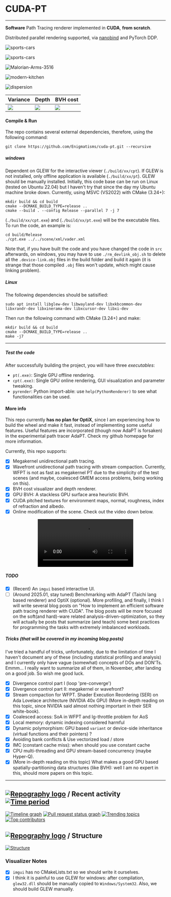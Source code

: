 # CUDA-PT
---

**Software** Path Tracing renderer implemented in **CUDA**, **from scratch**.

Distributed parallel rendering supported, via [nanobind](https://github.com/wjakob/nanobind) and PyTorch DDP.

![sports-cars](./assets/vision-gt-terzo.jpg)


![sports-cars](./assets/cars.jpg)

![Malorian-Arms-3516](./assets/Malorian-Arms-3516.jpg)

![modern-kitchen](./assets/modern-kitchen.jpg)

![dispersion](./assets/dispersion.jpg)

| Variance                           | Depth                   | BVH cost                   |
| ---------------------------------- | ----------------------- | -------------------------- |
| ![](./assets/kitchen-variance.jpg) | ![](./assets/depth.jpg) | ![](./assets/bvh-cost.jpg) |

#### Compile & Run

The repo contains several external dependencies, therefore, using the following command:
```
git clone https://github.com/Enigmatisms/cuda-pt.git --recursive
```

##### windows

Dependent on GLEW for the interactive viewer (`./build/xx/cpt`). If GLEW is not installed, only offline application is available (`./build/xx/pt`). GLEW should be manually installed. Initially, this code base can be run on Linux (tested on Ubuntu 22.04) but I haven't try that since the day my Ubuntu machine broke down. Currently, using MSVC (VS2022) with CMake (3.24+):

```shell
mkdir build && cd build
cmake --DCMAKE_BUILD_TYPE=release ..
cmake --build . --config Release --parallel 7 -j 7
```

(`./build/xx/cpt.exe`) and (`./build/xx/pt.exe`) will be the executable files. To run the code, an example is:

```
cd build/Release
./cpt.exe ../../scene/xml/vader.xml
```

Note that, if you have built the code and you have changed the code in `src` afterwards, on windows, you may have to use `./rm_devlink_obj.sh` to delete all the `.device-link.obj` files in the build folder and build it again (it is strange that those compiled `.obj` files won't update, which might cause linking problem).

##### Linux

The following dependencies should be satisified:

```shell
sudo apt install libglew-dev libwayland-dev libxkbcommon-dev libxrandr-dev libxinerama-dev libxcursor-dev libxi-dev
```

Then run the following command with CMake (3.24+) and make:

```shell
mkdir build && cd build
cmake --DCMAKE_BUILD_TYPE=release ..
make -j7
```

---

##### Test the code

After successfully building the project, you will have three *executables*:

- `pt(.exe)`: Single GPU offline rendering.
- `cpt(.exe)`: Single GPU online rendering, GUI visualization and parameter tweaking.
- `pyrender`: Python import-able: use `help(PythonRenderer)` to see what functionalities can be used.

#### More info

This repo currently **has no plan for OptiX**, since I am experiencing how to build the wheel and make it fast, instead of implementing some useful features. Useful features are incorporated (though now AdaPT is forsaken) in the experimental path tracer AdaPT. Check my github homepage for more information.

Currently, this repo supports:

- [x] Megakernel unidirectional path tracing.
- [x] Wavefront unidirectional path tracing with stream compaction. Currently, WFPT is not as fast as megakernel PT due to the simplicity of the test scenes (and maybe, coalesced GMEM access problems, being working on this).
- [x] BVH cost visualizer and depth renderer.
- [x] GPU BVH: A stackless GPU surface area heuristic BVH. 
- [x] CUDA pitched textures for environment maps, normal, roughness, index of refraction and albedo.
- [x] Online modification of the scene. Check out the video down below.

<div align="center">
  <video src="https://github.com/user-attachments/assets/fc098d93-7acb-4232-8a7e-c39518af2db4"/>
</div>

##### TODO

- [x] (Recent) An `imgui` based interactive UI.
- [ ] (Around 2025.01, stay tuned) Benchmarking with AdaPT (Taichi lang based renderer) and OptiX (optional). More profiling, and finally, I think I will write several blog posts on "How to implement an efficient software path tracing renderer with CUDA". The blog posts will be more focused on the soft(and hard)-ware related analysis-driven-optimization, so they will actually be posts that summarize (and teach) some best practices for programming the tasks with extremely imbalanced workloads.

##### Tricks (that will be covered in my incoming blog posts)

I've tried a handful of tricks, unfortunately, due to the limitation of time I haven't document any of these (including statistical profiling and analysis) and I currently only have vague (somewhat) concepts of DOs and DON'Ts. Emmm... I really want to summarize all of them, in November, after landing on a good job. So wish me good luck.

- [x] Divergence control part I (loop 'pre-converge')
- [x] Divergence control part II: megakernel or wavefront? 
- [x] Stream compaction for WFPT. Shader Execution Reordering (SER) on Ada Lovelace architecture (NVIDIA 40x GPU) (More in-depth reading on this topic, since NVIDIA said almost nothing important in their SER white-book).
- [x] Coalesced access: SoA in WFPT and lg-throttle problem for AoS
- [x] Local memory: dynamic indexing considered harmful
- [x] Dynamic polymorphism: GPU based `variant` or device-side inheritance (virtual functions and their pointers) ?
- [x] Avoiding bank conflicts & Use vectorized load / store
- [x] IMC (constant cache miss): when should you use constant cache
- [x] CPU multi-threading and GPU stream-based concurrency (maybe Hyper-Q).
- [x] (More in-depth reading on this topic) What makes a good GPU based spatially-partitioning data structures (like BVH): well I am no expert in this, should more papers on this topic.

---

## [![Repography logo](https://images.repography.com/logo.svg)](https://repography.com) / Recent activity [![Time period](https://images.repography.com/41004045/Enigmatisms/cuda-pt/recent-activity/PCRAuhoOLb462m9zy7DK0_TXi7BHFxtbLTr8ns5cYsU/WgJBNROSkTLP99iCkQblixeE9-J358Hpv8DgLCsRF88_badge.svg)](https://repography.com)
[![Timeline graph](https://images.repography.com/41004045/Enigmatisms/cuda-pt/recent-activity/PCRAuhoOLb462m9zy7DK0_TXi7BHFxtbLTr8ns5cYsU/WgJBNROSkTLP99iCkQblixeE9-J358Hpv8DgLCsRF88_timeline.svg)](https://github.com/Enigmatisms/cuda-pt/commits)
[![Pull request status graph](https://images.repography.com/41004045/Enigmatisms/cuda-pt/recent-activity/PCRAuhoOLb462m9zy7DK0_TXi7BHFxtbLTr8ns5cYsU/WgJBNROSkTLP99iCkQblixeE9-J358Hpv8DgLCsRF88_prs.svg)](https://github.com/Enigmatisms/cuda-pt/pulls)
[![Trending topics](https://images.repography.com/41004045/Enigmatisms/cuda-pt/recent-activity/PCRAuhoOLb462m9zy7DK0_TXi7BHFxtbLTr8ns5cYsU/WgJBNROSkTLP99iCkQblixeE9-J358Hpv8DgLCsRF88_words.svg)](https://github.com/Enigmatisms/cuda-pt/commits)
[![Top contributors](https://images.repography.com/41004045/Enigmatisms/cuda-pt/recent-activity/PCRAuhoOLb462m9zy7DK0_TXi7BHFxtbLTr8ns5cYsU/WgJBNROSkTLP99iCkQblixeE9-J358Hpv8DgLCsRF88_users.svg)](https://github.com/Enigmatisms/cuda-pt/graphs/contributors)

## [![Repography logo](https://images.repography.com/logo.svg)](https://repography.com) / Structure
[![Structure](https://images.repography.com/41004045/Enigmatisms/cuda-pt/structure/PCRAuhoOLb462m9zy7DK0_TXi7BHFxtbLTr8ns5cYsU/yXUCOxkcrALII6htQiUx1kOgztizb8C16BUZkmhu6wQ_table.svg)](https://github.com/Enigmatisms/cuda-pt)

### Visualizer Notes
- [x] `imgui` has no CMakeLists.txt so we should write it ourselves.
- [x] I think it is painful to use GLEW for windows: after compilation, `glew32.dll` should be manually copied to `Windows/System32`. Also, we should build GLEW manually.   
